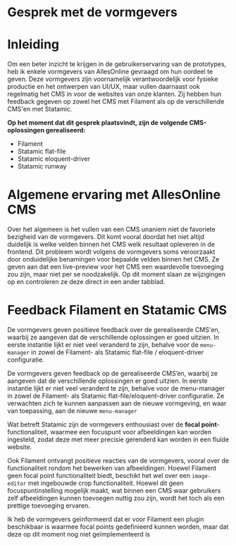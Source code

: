 # **Gesprek met de vormgevers**

# Inleiding
Om een beter inzicht te krijgen in de gebruikerservaring van de prototypes, heb ik enkele vormgevers van AllesOnline gevraagd om hun oordeel te geven. Deze vormgevers zijn voornamelijk verantwoordelijk voor fysieke productie en het ontwerpen van UI/UX, maar vullen daarnaast ook regelmatig het CMS in voor de websites van onze klanten. Zij hebben hun feedback gegeven op zowel het CMS met Filament als op de verschillende CMS'en met Statamic.

**Op het moment dat dit gesprek plaatsvindt, zijn de volgende CMS-oplossingen gerealiseerd:**
* Filament
* Statamic flat-file
* Statamic eloquent-driver
* Statamic runway

# Algemene ervaring met AllesOnline CMS
Over het algemeen is het vullen van een CMS unaniem niet de favoriete bezigheid van de vormgevers. Dit komt vooral doordat het niet altijd duidelijk is welke velden binnen het CMS welk resultaat opleveren in de frontend. Dit probleem wordt volgens de vormgevers soms veroorzaakt door onduidelijke benamingen voor bepaalde velden binnen het CMS. Ze geven aan dat een live-preview voor het CMS een waardevolle toevoeging zou zijn, maar niet per se noodzakelijk. Op dit moment slaan ze wijzigingen op en controleren ze deze direct in een ander tabblad.

# Feedback Filament en Statamic CMS

De vormgevers geven positieve feedback over de gerealiseerde CMS'en, waarbij ze aangeven dat de verschillende oplossingen er goed uitzien. In eerste instantie lijkt er niet veel veranderd te zijn, behalve voor de `menu-manager` in zowel de Filament- als Statamic flat-file / eloquent-driver configuratie.

De vormgevers geven feedback op de gerealiseerde CMS’en, waarbij ze aangeven dat de verschillende oplossingen er goed uitzien. In eerste instantie lijkt er niet veel veranderd te zijn, behalve voor de menu-manager in zowel de Filament- als Statamic flat-file/eloquent-driver configuratie. Ze verwachten zich te kunnen aanpassen aan de nieuwe vormgeving, en waar van toepassing, aan de nieuwe `menu-manager`

Wat betreft Statamic zijn de vormgevers enthousiast over de **focal point**-functionaliteit, waarmee een focuspunt voor afbeeldingen kan worden ingesteld, zodat deze met meer precisie gerenderd kan worden in een fluïde website.

Ook Filament ontvangt positieve reacties van de vormgevers, vooral over de functionaliteit rondom het bewerken van afbeeldingen. Hoewel Filament geen focal point functionaliteit biedt, beschikt het wel over een `image-editor` met ingebouwde crop functionaliteit. Hoewel dit geen focuspuntinstelling mogelijk maakt, wat binnen een CMS waar gebruikers zelf afbeeldingen kunnen toevoegen nuttig zou zijn, wordt het toch als een prettige toevoeging ervaren. 

Ik heb de vormgevers geïnformeerd dat er voor Filament een plugin beschikbaar is waarmee focal points gedefinieerd kunnen worden, maar dat deze op dit moment nog niet geïmplementeerd is